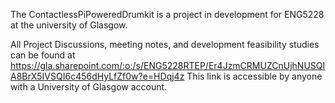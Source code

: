 The ContactlessPiPoweredDrumkit is a project in development for ENG5228 at the university of Glasgow.

All Project Discussions, meeting notes, and development feasibility studies can be found at https://gla.sharepoint.com/:o:/s/ENG5228RTEP/Er4JzmCRMUZCnUjhNUSQIA8BrX5IVSQI6c456dHyLfZf0w?e=HDqj4z
This link is accessible by anyone with a University of Glasgow account.
